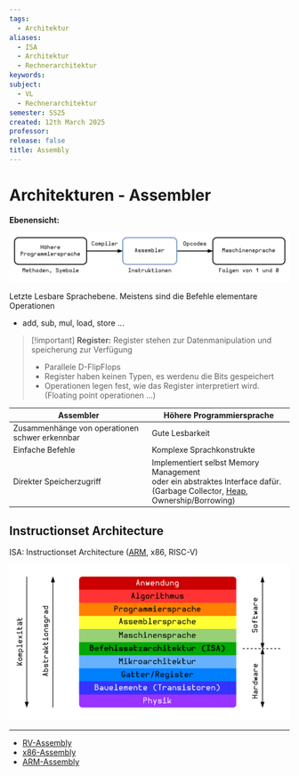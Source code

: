 ```yaml
---
tags:
  - Architektur
aliases:
  - ISA
  - Architektur
  - Rechnerarchitektur
keywords: 
subject:
  - VL
  - Rechnerarchitektur
semester: SS25
created: 12th March 2025
professor: 
release: false
title: Assembly
---
```

 

# Architekturen - Assembler

**Ebenensicht:**

![invert_dark](assets/asm_ebenen.png)

Letzte Lesbare Sprachebene. Meistens sind die Befehle elementare Operationen
- add, sub, mul, load, store ...

> [!important] **Register:** Register stehen zur Datenmanipulation und speicherung zur Verfügung
> - Parallele D-FlipFlops
> - Register haben keinen Typen, es werdenu die Bits gespeichert
> - Operationen legen fest, wie das Register interpretiert wird. (Floating point operationen ...)

| Assembler                                      | Höhere Programmiersprache                                                                                                        |
| ---------------------------------------------- | -------------------------------------------------------------------------------------------------------------------------------- |
| Zusammenhänge von operationen schwer erkennbar | Gute Lesbarkeit                                                                                                                  |
| Einfache Befehle                               | Komplexe Sprachkonstrukte                                                                                                        |
| Direkter Speicherzugriff                       | Implementiert selbst Memory Management<br>oder ein abstraktes Interface dafür.<br>(Garbage Collector, [Heap](../Softwareentwicklung/DS-Algo/Heap.md), Ownership/Borrowing) |

## Instructionset Architecture

ISA: Instructionset Architecture ([ARM](ARM.md), x86, RISC-V)

![invert_dark](assets/asm_stack.png)

---

- [RV-Assembly](RISC-V.md#RV-Assembly)
- [x86-Assembly](x86-Assembly.md)
- [ARM-Assembly](ARM.md)